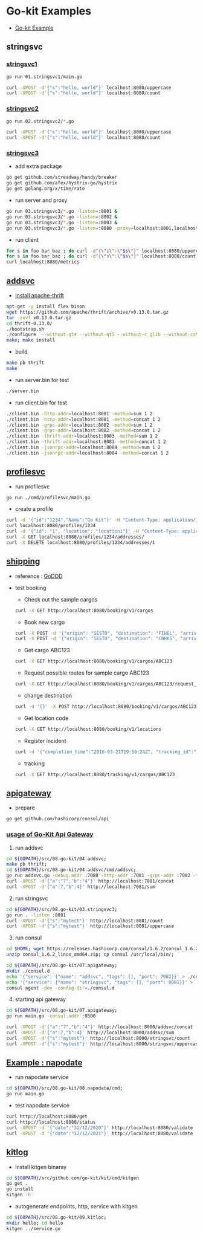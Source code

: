 # Go-kit Examples

- [Go-kit Example](https://gokit.io/examples/)

## stringsvc

### [stringsvc1](https://github.com/go-kit/kit/tree/master/examples/stringsvc1)

```sh
go run 01.stringsvc1/main.go

curl -XPOST -d'{"s":"hello, world"}' localhost:8080/uppercase
curl -XPOST -d'{"s":"hello, world"}' localhost:8080/count
```

### [stringsvc2](https://github.com/go-kit/kit/tree/master/examples/stringsvc2)

```sh
go run 02.stringsvc2/*.go

curl -XPOST -d'{"s":"hello, world"}' localhost:8080/uppercase
curl -XPOST -d'{"s":"hello, world"}' localhost:8080/count
```

### [stringsvc3](https://github.com/go-kit/kit/tree/master/examples/stringsvc3)

- add extra package

```sh
go get github.com/streadway/handy/breaker
go get github.com/afex/hystrix-go/hystrix
go get golang.org/x/time/rate
```

- run server and proxy

```sh
go run 03.stringsvc3/*.go -listen=:8001 &
go run 03.stringsvc3/*.go -listen=:8002 &
go run 03.stringsvc3/*.go -listen=:8003 &
go run 03.stringsvc3/*.go -listen=:8080 -proxy=localhost:8001,localhost:8002,localhost:8003
```

- run client

```sh
for s in foo bar baz ; do curl -d"{\"s\":\"$s\"}" localhost:8080/uppercase ; done
for s in foo bar baz ; do curl -d"{\"s\":\"$s\"}" localhost:8080/count ; done
curl localhost:8080/metrics
```

## [addsvc](https://github.com/go-kit/kit/tree/master/examples/addsvc)

- [install apache-thrift](https://thrift.apache.org/)

```sh
apt-get -y install flex bison
wget https://github.com/apache/thrift/archive/v0.13.0.tar.gz
tar -zxvf v0.13.0.tar.gz
cd thrift-0.13.0/
./bootstrap.sh
./configure  --without-qt4 --without-qt5 --without-c_glib --without-csharp --without-java --without-erlang --without-nodejs --without-lua --without-python --without-perl --without-php --without-php_extension --without-dart --without-ruby --without-haskell --without-rs --without-cl --without-haxe --without-dotnetcore --without-d
make; make install
```

- build

```sh
make pb thrift
make
```

- run server.bin for test

```sh
./server.bin 
```

- run client.bin for test

```sh
./client.bin -http-addr=localhost:8081 -method=sum 1 2
./client.bin -http-addr=localhost:8081 -method=concat 1 2
./client.bin -grpc-addr=localhost:8082 -method=sum 1 2
./client.bin -grpc-addr=localhost:8082 -method=concat 1 2
./client.bin -thrift-addr=localhost:8083 -method=sum 1 2
./client.bin -thrift-addr=localhost:8083 -method=concat 1 2
./client.bin -jsonrpc-addr=localhost:8084 -method=sum 1 2
./client.bin -jsonrpc-addr=localhost:8084 -method=concat 1 2
```

## [profilesvc](https://github.com/go-kit/kit/tree/master/examples/profilesvc)

- run profilesvc

```sh
go run ./cmd/profilesvc/main.go
```

- create a profile

```sh
curl -d '{"id":"1234","Name":"Go Kit"}' -H "Content-Type: application/json" -X POST http://localhost:8080/profiles/
curl localhost:8080/profiles/1234
curl -d '{"id": "1", "location": "location1"}' -H "Content-Type: application/json" -X POST http://localhost:8080/profiles/1234/addresses/
curl -X GET localhost:8080/profiles/1234/addresses/
curl -X DELETE localhost:8080/profiles/1234/addresses/1
```

## [shipping](https://github.com/go-kit/kit/tree/master/examples/shipping)
- reference : [GoDDD](https://github.com/marcusolsson/goddd)
- test booking
  - Check out the sample cargos
  ```sh
  curl -X GET http://localhost:8080/booking/v1/cargos
  ```

  - Book new cargo
  ```sh
  curl -X POST -d '{"origin": "SESTO", "destination": "FIHEL", "arrival_deadline": "2016-03-21T19:50:24Z"}' -H "Content-Type: application/json" http://localhost:8080/booking/v1/cargos 
  curl -X POST -d '{"origin": "SESTO", "destination": "CNHKG", "arrival_deadline": "2021-01-19T09:28:00Z"}' -H "Content-Type: application/json" http://localhost:8080/booking/v1/cargos
  ```

  - Get cargo ABC123
  ```sh
  curl -X GET http://localhost:8080/booking/v1/cargos/ABC123
  ```

  - Request possible routes for sample cargo ABC123
  ```sh
  curl -X GET http://localhost:8080/booking/v1/cargos/ABC123/request_routes
  ```

  - change destination
  ```sh
  curl -d '{}' -X POST http://localhost:8080/booking/v1/cargos/ABC123/change_destination
  ```

  - Get location code
  ```sh
  curl -X GET http://localhost:8080/booking/v1/locations
  ```

  - Register incident
  ```sh
  curl -d '{"completion_time":"2016-03-21T19:50:24Z", "tracking_id":"ABC123", "voyage":"V100", "location":"SESTO", "event_type":"Receive"}' -X POST http://localhost:8080/handling/v1/incidents
  ```

  - tracking
  ```sh
  curl -X GET http://localhost:8080/tracking/v1/cargos/ABC123
  ```

## [apigateway](https://github.com/go-kit/kit/tree/master/examples/apigateway)

- prepare
```sh
go get github.com/hashicorp/consul/api
```

### [usage of Go-Kit Api Gateway](https://medium.com/@jwenz723/go-kit-api-gateway-4bee401e77a2)

1) run addsvc
```sh
cd ${GOPATH}/src/08.go-kit/04.addsvc;
make pb thrift;
cd ${GOPATH}/src/08.go-kit/04.addsvc/cmd/addsvc;
go run addsvc.go -debug.addr :7080 -http-addr :7081 -grpc-addr :7082 -thrift-addr :7083 -jsonrpc-addr :7084
curl -XPOST -d'{"a":"7","b":"4"}' http://localhost:7081/concat
curl -XPOST -d'{"a":7,"b":4}' http://localhost:7081/sum
```

2) run stringsvc
```sh
cd ${GOPATH}/src/08.go-kit/03.stringsvc3;
go run . -listen :8081
curl -XPOST -d'{"s":"mytest"}' http://localhost:8081/count
curl -XPOST -d'{"s":"mytest"}' http://localhost:8081/uppercase
```

3) run consul
```sh
cd $HOME; wget https://releases.hashicorp.com/consul/1.6.2/consul_1.6.2_linux_amd64.zip;
unzip consul_1.6.2_linux_amd64.zip; cp consul /usr/local/bin/;

cd ${GOPATH}/src/08.go-kit/07.apigateway;
mkdir ./consul.d
echo '{"service": {"name": "addsvc", "tags": [], "port": 7082}}' > ./consul.d/addsvc.json
echo '{"service": {"name": "stringsvc", "tags": [], "port": 8081}}' > ./consul.d/stringsvc.json
consul agent -dev -config-dir=./consul.d
```

4) starting api gateway
```sh
cd ${GOPATH}/src/08.go-kit/07.apigateway;
go run main.go -consul.addr :8500

curl -XPOST -d'{"a":"7","b":"4"}' http://localhost:8000/addsvc/concat
curl -XPOST -d'{"a":7,"b":4}' http://localhost:8000/addsvc/sum
curl -XPOST -d'{"s":"mytest"}' http://localhost:8000/stringsvc/count
curl -XPOST -d'{"s":"mytest"}' http://localhost:8000/stringsvc/uppercase
```

## [Example : napodate](https://dev.to/napolux/how-to-write-a-microservice-in-go-with-go-kit-a66)

- run napodate service
```sh
cd ${GOPATH}/src/08.go-kit/08.napodate/cmd;
go run main.go
```

- test napodate service
```sh
curl http://localhost:8080/get
curl http://localhost:8080/status
curl -XPOST -d '{"date":"32/12/2020"}' http://localhost:8080/validate
curl -XPOST -d '{"date":"12/12/2021"}' http://localhost:8080/validate
```

## [kitlog](https://opencensus.io/integrations/go_kit/)

- install kitgen binaray
```sh
cd ${GOPATH}/src/github.com/go-kit/kit/cmd/kitgen
go get .
go install
kitgen -h
```

- autogenerate endpoints, http, service with kitgen
```sh
cd ${GOPATH}/src/08.go-kit/09.kitloc;
mkdir hello; cd hello
kitgen ../service.go
```
